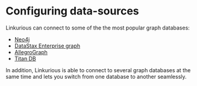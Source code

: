 # Configuring data-sources

Linkurious can connect to some of the the most popular graph databases:
- [Neo4j](/configure-neo4j)
- [DataStax Enterprise graph](/configure-dse)
- [AllegroGraph](/configure-allegrograph)
- [Titan DB](/configure-titan)

In addition, Linkurious is able to connect to several graph databases at the same time
and lets you switch from one database to another seamlessly.


